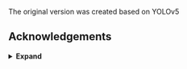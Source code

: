 The original version was created based on YOLOv5

## Acknowledgements

<details><summary> <b>Expand</b> </summary>

* [ultralytics/yolov5](https://github.com/ultralytics/yolov5)
* [Paper YOLO-FaceV2](https://arxiv.org/abs/2208.02019)
* [GitHub YOLO-FaceV2](https://github.com/Krasjet-Yu/YOLO-FaceV2)

</details>
